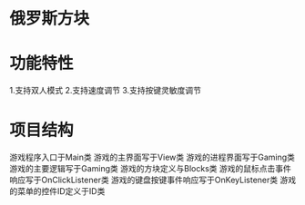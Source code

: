 # 俄罗斯方块
# 功能特性
1.支持双人模式
2.支持速度调节
3.支持按键灵敏度调节
# 项目结构
游戏程序入口于Main类
游戏的主界面写于View类
游戏的进程界面写于Gaming类
游戏的主要逻辑写于Gaming类
游戏的方块定义与Blocks类
游戏的鼠标点击事件响应写于OnClickListener类
游戏的键盘按键事件响应写于OnKeyListener类
游戏的菜单的控件ID定义于ID类
